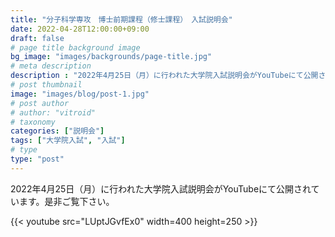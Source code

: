 ```yaml
---
title: "分子科学専攻　博士前期課程（修士課程）　入試説明会"
date: 2022-04-28T12:00:00+09:00
draft: false
# page title background image
bg_image: "images/backgrounds/page-title.jpg"
# meta description
description : "2022年4月25日（月）に行われた大学院入試説明会がYouTubeにて公開されています。是非ご覧下さい。"
# post thumbnail
image: "images/blog/post-1.jpg"
# post author
# author: "vitroid"
# taxonomy
categories: ["説明会"]
tags: ["大学院入試", "入試"]
# type
type: "post"
---
```


2022年4月25日（月）に行われた大学院入試説明会がYouTubeにて公開されています。是非ご覧下さい。

{{< youtube src="LUptJGvfEx0" width=400 height=250 >}}

